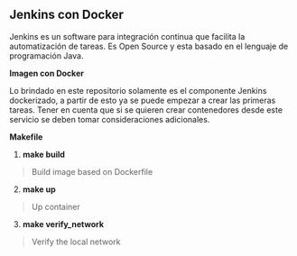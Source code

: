 ## **Jenkins con Docker**
Jenkins es un software para integración continua que facilita la automatización de tareas. Es Open Source y esta basado en el lenguaje de programación Java.
 
 **Imagen con Docker**
 
 Lo brindado en este repositorio solamente es el componente Jenkins dockerizado, a partir de esto ya se puede empezar a crear las primeras tareas. Tener en cuenta que si se quieren crear contenedores desde este servicio se deben tomar consideraciones adicionales.

**Makefile**

 1. **make build**
	 

> Build image based on Dockerfile

 2. **make up**
 

> Up container

 3. **make verify_network**

> Verify the local network

